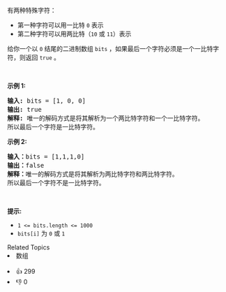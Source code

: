 <p>有两种特殊字符：</p>

<ul> 
 <li>第一种字符可以用一比特&nbsp;<code>0</code> 表示</li> 
 <li>第二种字符可以用两比特（<code>10</code>&nbsp;或&nbsp;<code>11</code>）表示</li> 
</ul>

<p>给你一个以 <code>0</code> 结尾的二进制数组&nbsp;<code>bits</code>&nbsp;，如果最后一个字符必须是一个一比特字符，则返回 <code>true</code> 。</p>

<p>&nbsp;</p>

<p><strong>示例&nbsp;1:</strong></p>

<pre>
<strong>输入:</strong> bits = [1, 0, 0]
<strong>输出:</strong> true
<strong>解释:</strong> 唯一的解码方式是将其解析为一个两比特字符和一个一比特字符。
所以最后一个字符是一比特字符。
</pre>

<p><strong>示例&nbsp;2:</strong></p>

<pre>
<strong>输入：</strong>bits = [1,1,1,0]
<strong>输出：</strong>false
<strong>解释：</strong>唯一的解码方式是将其解析为两比特字符和两比特字符。
所以最后一个字符不是一比特字符。
</pre>

<p>&nbsp;</p>

<p><strong>提示:</strong></p>

<ul> 
 <li><code>1 &lt;= bits.length &lt;= 1000</code></li> 
 <li><code>bits[i]</code> 为 <code>0</code> 或 <code>1</code></li> 
</ul>

<div><div>Related Topics</div><div><li>数组</li></div></div><br><div><li>👍 299</li><li>👎 0</li></div>